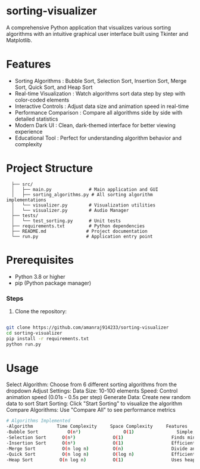 # sorting-visualizer

A comprehensive Python application that visualizes various sorting algorithms with an intuitive graphical user interface built using Tkinter and Matplotlib.



# Features

- Sorting Algorithms        : Bubble Sort, Selection Sort, Insertion Sort, Merge Sort, Quick Sort, and Heap Sort
- Real-time Visualization   : Watch algorithms sort data step by step with color-coded elements
- Interactive Controls      : Adjust data size and animation speed in real-time
- Performance Comparison    : Compare all algorithms side by side with detailed statistics
- Modern Dark UI            : Clean, dark-themed interface for better viewing experience
- Educational Tool          : Perfect for understanding algorithm behavior and complexity


# Project Structure
```bash-sorting-visualizer/
  ├── src/
  │   ├── main.py              # Main application and GUI
  │   ├── sorting_algorithms.py # All sorting algorithm implementations
  │   └── visualizer.py        # Visualization utilities
  │   └── visualizer.py        # Audio Manager
  ├── tests/
  │   └── test_sorting.py      # Unit tests
  ├── requirements.txt         # Python dependencies
  ├── README.md               # Project documentation
  └── run.py                  # Application entry point
```
# Prerequisites
- Python 3.8 or higher
- pip (Python package manager)

### Steps
1. Clone the repository:
```bash

git clone https://github.com/amanraj914233/sorting-visualizer
cd sorting-visualizer
pip install -r requirements.txt
python run.py
```

# Usage
Select Algorithm: Choose from 6 different sorting algorithms from the dropdown
Adjust Settings:
Data Size: 10-100 elements
Speed: Control animation speed (0.01s - 0.5s per step)
Generate Data: Create new random data to sort
Start Sorting: Click "Start Sorting" to visualize the algorithm
Compare Algorithms: Use "Compare All" to see performance metrics

```bash
# Algorithms Implemented
-Algorithm	       Time Complexity	   Space Complexity    	Features
-Bubble Sort	       O(n²)            	O(1)              	Simple, educational
-Selection Sort	     O(n²)	            O(1)	              Finds minimum elements
-Insertion Sort	     O(n²)	            O(1)	              Efficient for small data
-Merge Sort	         O(n log n)	        O(n)	              Divide and conquer
-Quick Sort	         O(n log n)	        O(log n)	          Efficient average case
-Heap Sort         	O(n log n)        	O(1)	              Uses heap data structure
```
